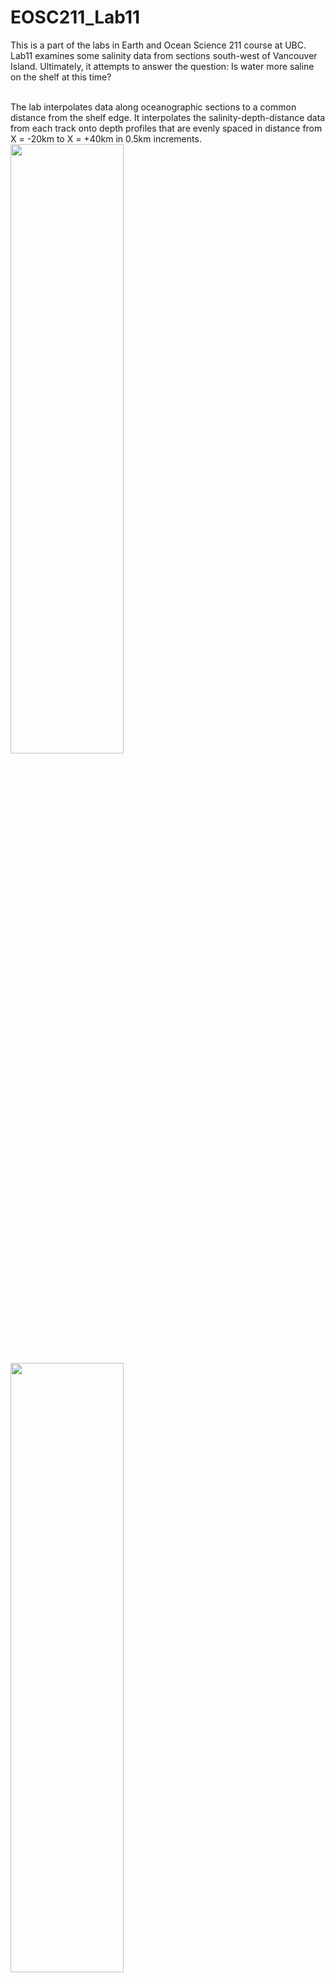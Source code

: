 # EOSC211_Lab11
This is a part of the labs in Earth and Ocean Science 211 course at UBC.<br>
Lab11 examines some salinity data from sections south-west of Vancouver Island. Ultimately, it attempts to answer the question: Is water more saline on the shelf at this time?<br><br>

The lab interpolates data along oceanographic sections to a common distance from the shelf edge. It interpolates the salinity-depth-distance data from each track onto depth profiles that are evenly spaced in distance from X = -20km to X = +40km in 0.5km increments.<br>
<img src ="https://user-images.githubusercontent.com/43057046/106302535-727ac200-629c-11eb-902e-604cfd79d10d.jpg" width="60%" height="50%"></img><br>
<img src ="https://user-images.githubusercontent.com/43057046/106302548-7575b280-629c-11eb-8bb9-520dd5918159.jpg" width="60%" height="50%"></img><br><br>

The lab also compares the mean profiles at a distance of 0 and 20km from the shelf edge to see if they are statistically different. The following graph shows the mean salinity and the standard deviation in salinity as a function of depth at each distance. The thick solid lines in the right subplot show the mean salinity (black = 0km salinity, red = 20km salinity), and the thin solid lines show the mean +/- standard deviation on either side of the thick lines.
<img src ="https://user-images.githubusercontent.com/43057046/106302550-760e4900-629c-11eb-8f23-5ecf2c65efc1.jpg" width="60%" height="50%"></img><br>
